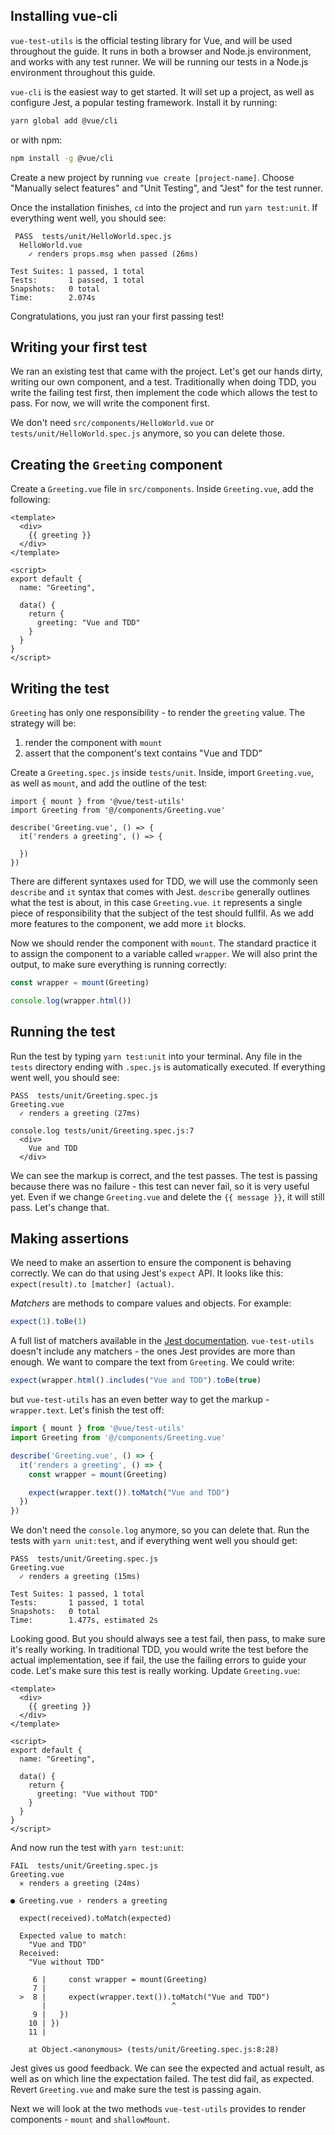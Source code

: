 ## Installing vue-cli

`vue-test-utils` is the official testing library for Vue, and will be used throughout the guide. It runs in both a browser and Node.js environment, and works with any test runner. We will be running our tests in a Node.js environment throughout this guide.

`vue-cli` is the easiest way to get started. It will set up a project, as well as configure Jest, a popular testing framework. Install it by running:

```sh
yarn global add @vue/cli
```

or with npm:

```sh
npm install -g @vue/cli
```

Create a new project by running `vue create [project-name]`. Choose "Manually select features" and "Unit Testing", and "Jest" for the test runner.

Once the installation finishes, `cd` into the project and run `yarn test:unit`. If everything went well, you should see:

```
 PASS  tests/unit/HelloWorld.spec.js
  HelloWorld.vue
    ✓ renders props.msg when passed (26ms)

Test Suites: 1 passed, 1 total
Tests:       1 passed, 1 total
Snapshots:   0 total
Time:        2.074s
```

Congratulations, you just ran your first passing test!

## Writing your first test

We ran an existing test that came with the project. Let's get our hands dirty, writing our own component, and a test. Traditionally when doing TDD, you write the failing test first, then implement the code which allows the test to pass. For now, we will write the component first.

We don't need `src/components/HelloWorld.vue` or `tests/unit/HelloWorld.spec.js` anymore, so you can delete those.

## Creating the `Greeting` component

Create a `Greeting.vue` file in `src/components`. Inside `Greeting.vue`, add the following:

```vue
<template>
  <div>
    {{ greeting }}
  </div>
</template>

<script>
export default {
  name: "Greeting",

  data() {
    return {
      greeting: "Vue and TDD"
    }
  }
}
</script>
```

## Writing the test

`Greeting` has only one responsibility - to render the `greeting` value. The strategy will be:

1. render the component with `mount`
2. assert that the component's text contains "Vue and TDD"

Create a `Greeting.spec.js` inside `tests/unit`. Inside, import `Greeting.vue`, as well as `mount`, and add the outline of the test:

```
import { mount } from '@vue/test-utils'
import Greeting from '@/components/Greeting.vue'

describe('Greeting.vue', () => {
  it('renders a greeting', () => {

  })
})
```

There are different syntaxes used for TDD, we will use the commonly seen `describe` and `it` syntax that comes with Jest. `describe` generally outlines what the test is about, in this case `Greeting.vue`. `it` represents a single piece of responsibility that the subject of the test should fullfil. As we add more features to the component, we add more `it` blocks.

Now we should render the component with `mount`. The standard practice it to assign the component to a variable called `wrapper`. We will also print the output, to make sure everything is running correctly:

```js
const wrapper = mount(Greeting)

console.log(wrapper.html())
```

## Running the test

Run the test by typing `yarn test:unit` into your terminal. Any file in the `tests` directory ending with `.spec.js` is automatically executed. If everything went well, you should see:

```
PASS  tests/unit/Greeting.spec.js
Greeting.vue
  ✓ renders a greeting (27ms)

console.log tests/unit/Greeting.spec.js:7
  <div>
    Vue and TDD
  </div>
```

We can see the markup is correct, and the test passes. The test is passing because there was no failure - this test can never fail, so it is very useful yet. Even if we change `Greeting.vue` and delete the `{{ message }}`, it will still pass. Let's change that.

## Making assertions

We need to make an assertion to ensure the component is behaving correctly. We can do that using Jest's `expect` API. It looks like this: `expect(result).to [matcher] (actual)`. 

_Matchers_ are methods to compare values and objects. For example:

```js
expect(1).toBe(1)
```

A full list of matchers available in the [Jest documentation](http://jestjs.io/docs/en/expect). `vue-test-utils` doesn't include any matchers - the ones Jest provides are more than enough. We want to compare the text from `Greeting`. We could write:

```js
expect(wrapper.html().includes("Vue and TDD").toBe(true)
```

but `vue-test-utils` has an even better way to get the markup - `wrapper.text`. Let's finish the test off:

```js
import { mount } from '@vue/test-utils'
import Greeting from '@/components/Greeting.vue'

describe('Greeting.vue', () => {
  it('renders a greeting', () => {
    const wrapper = mount(Greeting)

    expect(wrapper.text()).toMatch("Vue and TDD")
  })
})
```

We don't need the `console.log` anymore, so you can delete that. Run the tests with `yarn unit:test`, and if everything went well you should get:

```
PASS  tests/unit/Greeting.spec.js
Greeting.vue
  ✓ renders a greeting (15ms)

Test Suites: 1 passed, 1 total
Tests:       1 passed, 1 total
Snapshots:   0 total
Time:        1.477s, estimated 2s
```

Looking good. But you should always see a test fail, then pass, to make sure it's really working. In traditional TDD, you would write the test before the actual implementation, see if fail, the use the failing errors to guide your code. Let's make sure this test is really working. Update `Greeting.vue`:

```vue
<template>
  <div>
    {{ greeting }}
  </div>
</template>

<script>
export default {
  name: "Greeting",

  data() {
    return {
      greeting: "Vue without TDD"
    }
  }
}
</script>
```

And now run the test with `yarn test:unit`:

```
FAIL  tests/unit/Greeting.spec.js
Greeting.vue
  ✕ renders a greeting (24ms)

● Greeting.vue › renders a greeting

  expect(received).toMatch(expected)

  Expected value to match:
    "Vue and TDD"
  Received:
    "Vue without TDD"

     6 |     const wrapper = mount(Greeting)
     7 |
  >  8 |     expect(wrapper.text()).toMatch("Vue and TDD")
       |                            ^
     9 |   })
    10 | })
    11 |

    at Object.<anonymous> (tests/unit/Greeting.spec.js:8:28)
```

Jest gives us good feedback. We can see the expected and actual result, as well as on which line the expectation failed. The test did fail, as expected. Revert `Greeting.vue` and make sure the test is passing again.

Next we will look at the two methods `vue-test-utils` provides to render components - `mount` and `shallowMount`. 
